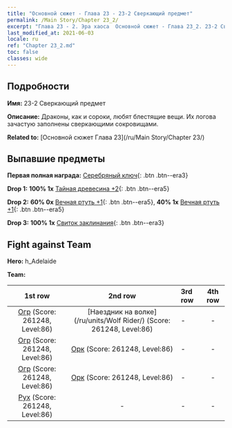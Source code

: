```yaml
---
title: "Основной сюжет - Глава 23 - 23-2 Сверкающий предмет"
permalink: /Main Story/Chapter 23_2/
excerpt: "Глава 23 - 2. Эра хаоса  Основной сюжет - Глава 23_2. 23-2 Сверкающий предмет"
last_modified_at: 2021-06-03
locale: ru
ref: "Chapter 23_2.md"
toc: false
classes: wide
---
```


## Подробности

 **Имя:** 23-2 Сверкающий предмет

 **Описание:** Драконы, как и сороки, любят блестящие вещи. Их логова зачастую заполнены сверкающими сокровищами.

 **Related to:** [Основной сюжет Глава 23](/ru/Main Story/Chapter 23/)

## Выпавшие предметы

 **Первая полная награда:** [Серебряный ключ](/ItemsRU/con_693/){: .btn .btn--era3}

 **Drop 1:** **100% 1x** [Тайная древесина +2](/ItemsRU/mat_76/){: .btn .btn--era5}

 **Drop 2:** **60% 0x** [Вечная ртуть +1](/ItemsRU/mat_70/){: .btn .btn--era5}, **40% 1x** [Вечная ртуть +1](/ItemsRU/mat_70/){: .btn .btn--era5}

 **Drop 3:** **100% 1x** [Свиток заклинания](/ItemsRU/con_694/){: .btn .btn--era3}


## Fight against Team
 **Hero:** h_Adelaide

 **Team:**


  | 1st row | 2nd row | 3rd row | 4th row |
  |:----:|:----:|:----|:----:|
  | [Огр](/ru/units/Ogre/) (Score: 261248, Level:86)  | [Наездник на волке](/ru/units/Wolf Rider/) (Score: 261248, Level:86)  | - | - |
  | [Огр](/ru/units/Ogre/) (Score: 261248, Level:86)  | [Орк](/ru/units/Orc/) (Score: 261248, Level:86)  | - | - |
  | [Огр](/ru/units/Ogre/) (Score: 261248, Level:86)  | [Орк](/ru/units/Orc/) (Score: 261248, Level:86)  | - | - |
  | [Рух](/ru/units/Roc/) (Score: 261248, Level:86)  | - | - | - |


